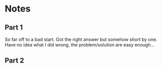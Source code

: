 # Notes

## Part 1

So far off to a bad start. Got the right answer but somehow short by one. Have no idea what I did wrong, the problem/solution are easy enough...

## Part 2
